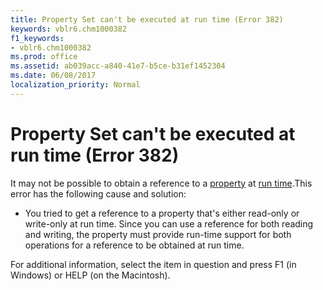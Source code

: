 ```yaml
---
title: Property Set can't be executed at run time (Error 382)
keywords: vblr6.chm1000382
f1_keywords:
- vblr6.chm1000382
ms.prod: office
ms.assetid: ab039acc-a840-41e7-b5ce-b31ef1452304
ms.date: 06/08/2017
localization_priority: Normal
---
```



# Property Set can't be executed at run time (Error 382)

It may not be possible to obtain a reference to a [property](../../Glossary/vbe-glossary.md#property) at [run time](../../Glossary/vbe-glossary.md#run-time).This error has the following cause and solution:



- You tried to get a reference to a property that's either read-only or write-only at run time. Since you can use a reference for both reading and writing, the property must provide run-time support for both operations for a reference to be obtained at run time.
    

For additional information, select the item in question and press F1 (in Windows) or HELP (on the Macintosh).

